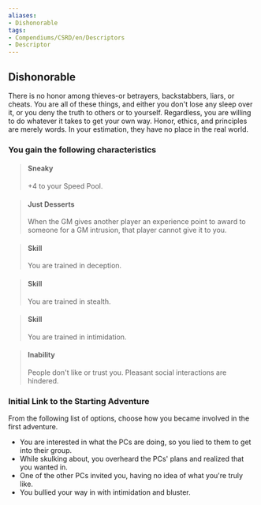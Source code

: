 ```yaml
---
aliases:
- Dishonorable
tags:
- Compendiums/CSRD/en/Descriptors
- Descriptor
---
```


## Dishonorable  
There is no honor among thieves-or betrayers, backstabbers, liars, or cheats. You are all of these things, and either you don't lose any sleep over it, or you deny the truth to others or to yourself. Regardless, you are willing to do whatever it takes to get your own way. Honor, ethics, and principles are merely words. In your estimation, they have no place in the real world.
### You gain the following characteristics  
> #### Sneaky
> +4 to your Speed Pool.  

> #### Just Desserts
> When the GM gives another player an experience point to award to someone for a GM intrusion, that player cannot give it to you.  

> #### Skill
> You are trained in deception.  

> #### Skill
> You are trained in stealth.  

> #### Skill
> You are trained in intimidation.  

> #### Inability
> People don't like or trust you. Pleasant social interactions are hindered.  

### Initial Link to the Starting Adventure  
From the following list of options, choose how you became involved in the first adventure.  
- You are interested in what the PCs are doing, so you lied to them to get into their group.  
- While skulking about, you overheard the PCs' plans and realized that you wanted in.  
- One of the other PCs invited you, having no idea of what you're truly like.  
- You bullied your way in with intimidation and bluster.  